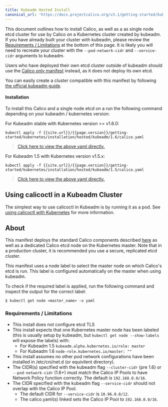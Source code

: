 ```yaml
---
title: Kubeadm Hosted Install
canonical_url: 'https://docs.projectcalico.org/v3.1/getting-started/kubernetes/installation/hosted/kubeadm/'
---
```


This document outlines how to install Calico, as well as a as single node
etcd cluster for use by Calico on a Kubernetes cluster created by kubeadm.
If you have already built your cluster with kubeadm, please review the
[Requirements / Limitations](#requirements--limitations) at the bottom of
this page. It is likely you will need to recreate your cluster with the
`--pod-network-cidr` and `--service-cidr` arguments to kubeadm.

Users who have deployed their own etcd cluster outside of kubeadm should
use the [Calico only manifest](../hosted) instead, as it does not deploy its
own etcd.

You can easily create a cluster compatible with this manifest by following [the official kubeadm guide](http://kubernetes.io/docs/getting-started-guides/kubeadm/).


#### Installation

To install this Calico and a single node etcd on a run the following command
depending on your kubeadm / kubernetes version:

For Kubeadm stable with Kubernetes version >= v1.6.0:

```
kubectl apply -f {{site.url}}/{{page.version}}/getting-started/kubernetes/installation/hosted/kubeadm/1.6/calico.yaml
```

>[Click here to view the above yaml directly.](1.6/calico.yaml)

For Kubeadm 1.5 with Kubernetes version v1.5.x:

```
kubectl apply -f {{site.url}}/{{page.version}}/getting-started/kubernetes/installation/hosted/kubeadm/1.5/calico.yaml
```

>[Click here to view the above yaml directly.](1.5/calico.yaml)

## Using calicoctl in a Kubeadm Cluster

The simplest way to use calicoctl in Kubeadm is by running it as a pod.
See [using calicoctl with Kubernetes](../../../tutorials/using-calicoctl#b-running-calicoctl-as-a-kubernetes-pod) for more information.

## About

This manifest deploys the standard Calico components described
[here]({{site.baseurl}}/{{page.version}}/getting-started/kubernetes/installation/hosted)
as well as a dedicated Calico etcd node on the Kubernetes master.  Note that in a production cluster, it is
recommended you use a secure, replicated etcd cluster.

This manifest uses a node label to select the master node on which Calico's etcd is run. This label is configured
automatically on the master when using kubeadm.

To check if the required label is applied, run the following command and
inspect the output for the correct label:

```shell
$ kubectl get node <master_name> -o yaml
```

### Requirements / Limitations

* This install does not configure etcd TLS
* This install expects that one Kubernetes master node has been labeled
  (this is usually setup by kubeadm, but `kubectl get node --show-labels` will expose the labels) with:
  * For Kubeadm 1.5 `kubeadm.alpha.kubernetes.io/role: master`
  * For Kubeadm 1.6 `node-role.kubernetes.io/master: ""`
* This install assumes no other pod network configurations have been installed
  in /etc/cni/net.d (or equivilent directory).
* The CIDR(s) specified with the kubeadm flag `--cluster-cidr` (pre 1.6) or
  `--pod-network-cidr` (1.6+) must match the Calico IP Pools to have Network
  Policy function correctly. The default is `192.168.0.0/16`.
* The CIDR specified with the kubeadm flag `--service-cidr` should not overlap with the Calico IP Pool.
  * The default CIDR for `--service-cidr` is `10.96.0.0/12`.
  * The calico.yaml(s) linked sets the Calico IP Pool to `192.168.0.0/16`.
